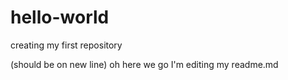 # hello-world
creating my first repository

(should be on new line)
oh here we go I'm editing my readme.md
